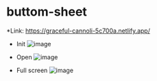 # buttom-sheet
*Link: https://graceful-cannoli-5c700a.netlify.app/

* Init
![image](https://user-images.githubusercontent.com/82691524/229270013-c91dd43e-7e1e-400a-a831-0ee4393f3c49.png)

* Open
![image](https://user-images.githubusercontent.com/82691524/229270028-e622c02e-abbb-49b8-a42f-e56b05f5b668.png)

* Full screen 
![image](https://user-images.githubusercontent.com/82691524/229270040-954934b3-7eb1-4d8b-acc2-3e3713a782f0.png)


